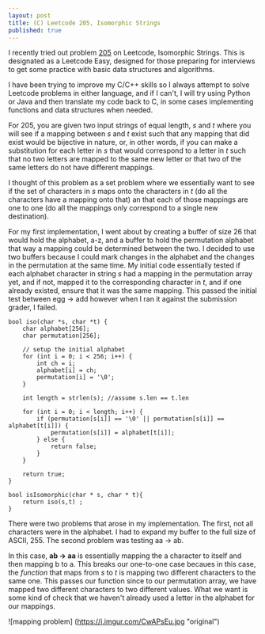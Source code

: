 ```yaml
---
layout: post
title: (C) Leetcode 205, Isomorphic Strings
published: true
---
```


I recently tried out problem [205](https://leetcode.com/problems/isomorphic-strings/) on Leetcode, Isomorphic Strings. This is designated as a Leetcode Easy, designed for those preparing for interviews to get some practice with basic data structures and algorithms. 

I have been trying to improve my C/C++ skills so I always attempt to solve Leetcode problems in either language, and if I can't, I will try using Python or Java and then translate my code back to C, in some cases implementing functions and data structures when needed. 

For 205, you are given two input strings of equal length, *s* and *t* where you will see if a mapping between *s* and *t* exist such that any mapping that did exist would be bijective in nature, or, in other words, if you can make a substitution for each letter in *s* that would correspond to a letter in *t* such that no two letters are mapped to the same new letter or that two of the same letters do not have different mappings. 

I thought of this problem as a set problem where we essentially want to see if the set of characters in *s* maps onto the characters in *t* (do all the characters have a mapping onto that) an that each of those mappings are one to one (do all the mappings only correspond to a single new destination).

For my first implementation, I went about by creating a buffer of size 26 that would hold the alphabet, a-z, and a buffer to hold the permutation alphabet that way a mapping could be determined between the two. I decided to use two buffers because I could mark changes in the alphabet and the changes in the permutation at the same time. My initial code essentially tested if each alphabet character in string *s* had a mapping in the permutation array yet, and if not, mapped it to the corresponding character in *t*, and if one already existed, ensure that it was the same mapping. This passed the initial test between egg -> add however when I ran it against the submission grader, I failed. 

```
bool iso(char *s, char *t) {
    char alphabet[256];
    char permutation[256];
    
    // setup the initial alphabet
    for (int i = 0; i < 256; i++) {
        int ch = i;
        alphabet[i] = ch;
        permutation[i] = '\0';
    }
    
    int length = strlen(s); //assume s.len == t.len
    
    for (int i = 0; i < length; i++) {
        if (permutation[s[i]] == '\0' || permutation[s[i]] == alphabet[t[i]]) {
            permutation[s[i]] = alphabet[t[i]];
        } else {
            return false;
        }
    }
    
    return true;
}

bool isIsomorphic(char * s, char * t){
    return iso(s,t) ;
}
```

There were two problems that arose in my implementation. The first, not all characters were in the alphabet. I had to expand my buffer to the full size of ASCII, 255. The second problem was testing aa -> ab. 

In this case, **ab -> aa** is essentially mapping the a character to itself and then mapping b to a. This breaks our one-to-one case becaues in this case, the *function* that maps from *s* to *t* is mapping two different characters to the same one. This passes our function since to our permutation array, we have mapped two different characters to two different values. What we want is some kind of check that we haven't already used a letter in the alphabet for our mappings. 

![mapping problem] (https://i.imgur.com/CwAPsEu.jpg "original")


